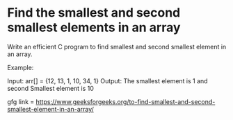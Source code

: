 
# Find the smallest and second smallest elements in an array

Write an efficient C program to find smallest and second smallest element in an array.

Example:

Input:  arr[] = {12, 13, 1, 10, 34, 1}
Output: The smallest element is 1 and 
        second Smallest element is 10

gfg link = https://www.geeksforgeeks.org/to-find-smallest-and-second-smallest-element-in-an-array/
